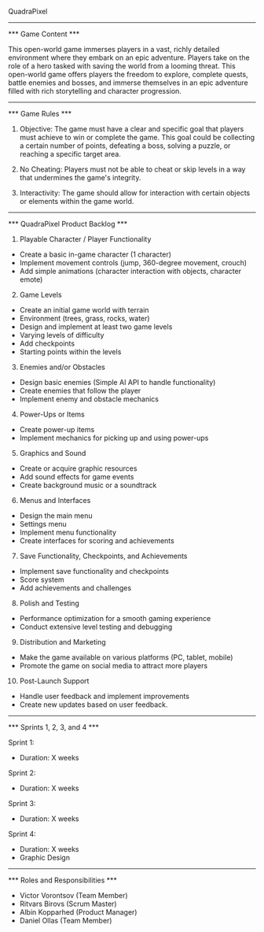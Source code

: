 QuadraPixel

----------------------------------------------------------------------------------------------------------------------------

*** Game Content ***

This open-world game immerses players in a vast, richly detailed environment where they embark on an epic adventure. Players take on the role of a hero tasked with saving the world from a looming threat.
This open-world game offers players the freedom to explore, complete quests, battle enemies and bosses, and immerse themselves in an epic adventure filled with rich storytelling and character progression.

-----------------------------------------------------------------------------------------------------------------------------

*** Game Rules ***

1. Objective: The game must have a clear and specific goal that players must achieve to win or complete the game. This goal could be collecting a certain number of points, defeating a boss, solving a puzzle, or reaching a specific target area.

2. No Cheating: Players must not be able to cheat or skip levels in a way that undermines the game's integrity.

3. Interactivity: The game should allow for interaction with certain objects or elements within the game world.

-----------------------------------------------------------------------------------------------------------------------------

*** QuadraPixel Product Backlog ***

1. Playable Character / Player Functionality
- Create a basic in-game character (1 character)
- Implement movement controls (jump, 360-degree movement, crouch)
- Add simple animations (character interaction with objects, character emote)

2. Game Levels
- Create an initial game world with terrain
- Environment (trees, grass, rocks, water)
- Design and implement at least two game levels
- Varying levels of difficulty
- Add checkpoints
- Starting points within the levels

3. Enemies and/or Obstacles
- Design basic enemies (Simple AI API to handle functionality)
- Create enemies that follow the player
- Implement enemy and obstacle mechanics

4. Power-Ups or Items
- Create power-up items
- Implement mechanics for picking up and using power-ups
  
5. Graphics and Sound
- Create or acquire graphic resources
- Add sound effects for game events
- Create background music or a soundtrack

6. Menus and Interfaces
- Design the main menu
- Settings menu
- Implement menu functionality
- Create interfaces for scoring and achievements

7. Save Functionality, Checkpoints, and Achievements
- Implement save functionality and checkpoints
- Score system
- Add achievements and challenges
  
8. Polish and Testing
- Performance optimization for a smooth gaming experience
- Conduct extensive level testing and debugging

9. Distribution and Marketing
- Make the game available on various platforms (PC, tablet, mobile)
- Promote the game on social media to attract more players

10. Post-Launch Support
- Handle user feedback and implement improvements
- Create new updates based on user feedback.

-----------------------------------------------------------------------------------------------------------------------------

*** Sprints 1, 2, 3, and 4 *** 

Sprint 1:
- Duration: X weeks

Sprint 2:
- Duration: X weeks

Sprint 3:
- Duration: X weeks

Sprint 4:
- Duration: X weeks
- Graphic Design

-----------------------------------------------------------------------------------------------------------------------------

*** Roles and Responsibilities ***

- Victor Vorontsov (Team Member)
- Ritvars Birovs (Scrum Master)
- Albin Kopparhed (Product Manager)
- Daniel Ollas (Team Member)
